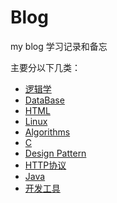 # Blog
my blog
学习记录和备忘

主要分以下几类：
* [逻辑学](https://github.com/sundaym/Blog/projects/10)
* [DataBase](https://github.com/sundaym/Blog/projects/9)
* [HTML](https://github.com/sundaym/Blog/projects/8)
* [Linux](https://github.com/sundaym/Blog/projects/7)
* [Algorithms](https://github.com/sundaym/Blog/projects/6)
* [C](https://github.com/sundaym/Blog/projects/5)
* [Design Pattern](https://github.com/sundaym/Blog/projects/4)
* [HTTP协议](https://github.com/sundaym/Blog/projects/3)
* [Java](https://github.com/sundaym/Blog/projects/2)
* [开发工具](https://github.com/sundaym/Blog/projects/1)
